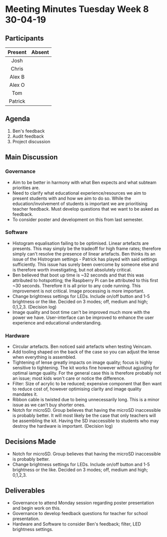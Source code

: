 # Meeting Minutes Tuesday Week 8 30-04-19

## Participants
|Present|Absent|
|:---:|:---:|
|Josh||
|Chris||
|Alex B||
|Alex O||
|Tom||
|Patrick||

## Agenda
1. Ben's feedback
2. Audit feedback
3. Project discussion

## Main Discussion
### Governance
* Aim to be better in harmony with what Ben expects and what subteam priorities are.
* Need to clarify what educational experience/resources we aim to present students with and how we aim to do so. While the education/involvement of students is important we are prioritising teacher feedback. Must develop questions that we want to be asked as feedback.
* To consider poster and development on this from last semester.

### Software
* Histogram equalisation failing to be optimised. Linear artefacts are presents. This may simply be the tradeoff for high frame rates; therefore simply can't resolve the presence of linear artefacts. Ben thinks its an issue of the Histrogram settings - Patrick has played with said settings sufficiently. This issue has surely been overcome by someone else and is therefore worth investigating, but not absolutely critical.
* Ben believed that boot up time is ~32 seconds and that this was attributed to hotspotting; the Raspberry Pi can be attributed to this first ~30 seconds. Therefore it is all prior to any code running. This improvement is not critical. Image processing is more important.
* Change brightness settings for LEDs. Include on/off button and 1-5 brightness or the like. Decided on 3 modes; off, medium and high; 0,1,2,3. (Decision log)
* Image quality and boot time can't be improved much more with the power we have. User-interface can be improved to enhance the user experience and educational understanding.

### Hardware
* Circular artefacts. Ben noticed said artefacts when testing Veincam.
* Add tooling shaped on the back of the case so you can adjust the lense when everything is assembled.
* Tightening of lense greatly impacts on image quality; focus is highly sensitive to tightening. The kit works fine however without agjusting for optimal iamge quality. For the general case this is therefore probably not an issue; most kids won't care or notice the difference.
* Filter: Size of acrylic to be reduced; expensive component that Ben want to reduce cost of, however optimising clarity and image quality mandates it.
* Ribbon cable is twisted due to being unnecessarily long. This is a minor issue as we can't buy shorter ones.
* Notch for microSD. Group believes that having the microSD inaccessible is probably better. It will most likely be the case that only teachers will be assembling the kit. Having the SD inaccessible to students who  may destroy the hardware is important. (Decision log)

## Decisions Made
* Notch for microSD. Group believes that having the microSD inaccessible is probably better.
* Change brightness settings for LEDs. Include on/off button and 1-5 brightness or the like. Decided on 3 modes; off, medium and high; 0,1,2,3.

## Deliverables
* Governance to attend Monday session regarding poster presentation and begin work on this.
* Governance to develop feedback questions for teacher for school presentation.
* Hardware and Software to consider Ben's feedback; filter, LED brightness settings.
